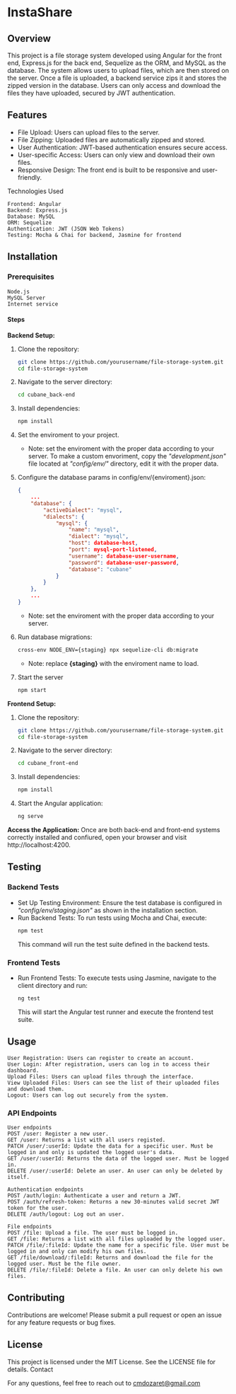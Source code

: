 # InstaShare

## Overview

This project is a file storage system developed using Angular for the front end, Express.js for the back end, Sequelize as the ORM, and MySQL as the database. The system allows users to upload files, which are then stored on the server. Once a file is uploaded, a backend service zips it and stores the zipped version in the database. Users can only access and download the files they have uploaded, secured by JWT authentication.

## Features

- File Upload: Users can upload files to the server.
- File Zipping: Uploaded files are automatically zipped and stored.
- User Authentication: JWT-based authentication ensures secure access.
- User-specific Access: Users can only view and download their own files.
- Responsive Design: The front end is built to be responsive and user-friendly.

Technologies Used

    Frontend: Angular
    Backend: Express.js
    Database: MySQL
    ORM: Sequelize
    Authentication: JWT (JSON Web Tokens)
    Testing: Mocha & Chai for backend, Jasmine for frontend

## Installation
### Prerequisites

    Node.js
    MySQL Server
    Internet service

#### Steps

**Backend Setup:**
1. Clone the repository:
   ```bash
   git clone https://github.com/yourusername/file-storage-system.git
   cd file-storage-system
   ```
2. Navigate to the server directory:
    ```bash
    cd cubane_back-end
    ```
3. Install dependencies:
    ```bash
    npm install
    ```
4. Set the enviroment to your project.
    * Note: set the enviroment with the proper data according to your server. To make a custom envoriment, copy the *"development.json"* file located at *"config/env/"* directory, edit it with the proper data.
5. Configure the database params in config/env/{enviroment}.json:
    ```json
    {
        ...
        "database": {
            "activeDialect": "mysql",
            "dialects": {
                "mysql": {
                    "name": "mysql",
                    "dialect": "mysql",
                    "host": database-host,
                    "port": mysql-port-listened,
                    "username": database-user-username,
                    "password": database-user-password,
                    "database": "cubane"
                }
            }
        },
        ...
    }
    ```
    * Note: set the enviroment with the proper data according to your server.
    
6. Run database migrations:
    ```bash
    cross-env NODE_ENV={staging} npx sequelize-cli db:migrate
    ```
    * Note: replace **{staging}** with the enviroment name to load.
7. Start the server
    ```bash
    npm start
    ```

**Frontend Setup:**
1. Clone the repository:
   ```bash
   git clone https://github.com/yourusername/file-storage-system.git
   cd file-storage-system
   ```
2. Navigate to the server directory:
    ```bash
    cd cubane_front-end
    ```
3. Install dependencies:
    ```bash
    npm install
    ```
4. Start the Angular application:
    ```bash
    ng serve
    ```


**Access the Application:** 
Once are both back-end and front-end systems correctly installed and confiured, open your browser and visit http://localhost:4200.

## Testing
### Backend Tests
- Set Up Testing Environment:
Ensure the test database is configured in *"config/env/staging.json"* as shown in the installation section.
- Run Backend Tests:
    To run tests using Mocha and Chai, execute:
    ```bash
    npm test
    ```
    This command will run the test suite defined in the backend tests.

### Frontend Tests
- Run Frontend Tests:
    To execute tests using Jasmine, navigate to the client directory and run:
    ```bash
    ng test
    ```
    This will start the Angular test runner and execute the frontend test suite.

## Usage

    User Registration: Users can register to create an account.
    User Login: After registration, users can log in to access their dashboard.
    Upload Files: Users can upload files through the interface.
    View Uploaded Files: Users can see the list of their uploaded files and download them.
    Logout: Users can log out securely from the system.

### API Endpoints

    User endpoints
    POST /user: Register a new user.
    GET /user: Returns a list with all users registed.
    PATCH /user/:userId: Update the data for a specific user. Must be logged in and only is updated the logged user's data.
    GET /user/:userId: Returns the data of the logged user. Must be logged in.
    DELETE /user/:userId: Delete an user. An user can only be deleted by itself.
    
    Authentication endpoints
    POST /auth/login: Authenticate a user and return a JWT.
    POST /auth/refresh-token: Returns a new 30-minutes valid secret JWT token for the user.
    DELETE /auth/logout: Log out an user.
    
    File endpoints
    POST /file: Upload a file. The user must be logged in.
    GET /file: Returns a list with all files uploaded by the logged user.
    PATCH /file/:fileId: Update the name for a specific file. User must be logged in and only can modify his own files.
    GET /file/download/:fileId: Returns and download the file for the logged user. Must be the file owner.
    DELETE /file/:fileId: Delete a file. An user can only delete his own files.

## Contributing
Contributions are welcome! Please submit a pull request or open an issue for any feature requests or bug fixes.

## License
This project is licensed under the MIT License. See the LICENSE file for details.
Contact

For any questions, feel free to reach out to cmdozaret@gmail.com